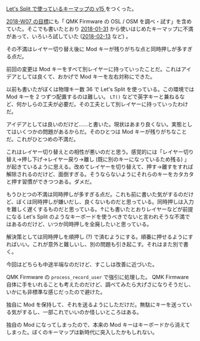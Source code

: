 [Let's Split で使っているキーマップの v15 ](https://gist.github.com/bouzuya/38cf85e55fb3a064e9efc49cfec8a6c4/064e3ee47099b993c763312291b9cebb235481d7) をつくった。

[2018-W07 の目標][2018-02-11]にも「 QMK Firmware の OSL / OSM を調べ・試す」を含めていた。そこでも書いたとおり [2018-01-31][] から使いはじめたキーマップに不満があって、いろいろ試していた ([2018-02-13][] など) 。

その不満はレイヤー切り替え後に Mod キーが残りがちな点と同時押しが多すぎる点だ。

前回の変更は Mod キーをすべて別レイヤーに持っていったことだ。これはアイデアとしては良くて、おかげで Mod キーを左右対称にできた。

以前も書いたがぼくは物理キー数 36 で Let's Split を使っている。この環境では Mod キーを 2 つずつ配置するのは難しい。 `LT()` などで英字キーと兼ねるなど、何かしらの工夫が必要だ。その工夫として別レイヤーに持っていったわけだ。

アイデアとしては良いのだけど……と書いた。現状はあまり良くない。実態としてはいくつかの問題があるからだ。そのひとつは Mod キーが残りがちなことだ。これがひとつめの不満だ。

これはレイヤー切り替えとの相性が悪いのだと思う。感覚的には「レイヤー切り替え→押し下げ→レイヤー戻り→離し (既に別のキーになっているため残る) 」が起きているように思える。改めてレイヤーを切り替えて、押す→離すをすれば解除されるのだけど、面倒すぎる。そうならないようにそれらのキーをカタカタと押す習慣ができつつある。ダメだ。

もうひとつの不満は同時押しが多すぎる点だ。これも前に書いた気がするのだけど、ぼくは同時押しが嫌いだし、良くないものだと思っている。同時押しは入力を難しく遅くするものだと思っている。↑にも書いたとおりレイヤーなどが前提になる Let's Split のようなキーボードを使うべきでないと言われそうな不満ではあるのだけど、いつか同時押しを全廃したいと思っている。

解決策としては同時押しを順押し (?) で済むようにする。順番に押せるようにすればいい。これが意外と難しいし、別の問題も引き起こす。それはまた別で書く。

今回はどちらも中途半端なのだけど、すこしは改善に近づいた。

QMK Firmware の `process_record_user` で強引に処理した。 QMK Firmware 自体に手をいれることも考えたのだけど、調べてみたら大げさになりそうだし、いかにも非標準な感じだったので避けた。

独自に Mod を保持して、それを送るようにしただけだ。無駄にキーを送っている気がするし、一部これでいいのか怪しいところはある。

独自の Mod になってしまったので、本来の Mod キーはキーボードから消えてしまった。ぼくのキーマップは新時代に突入したかもしれない。

[2018-01-31]: https://blog.bouzuya.net/2018/01/31/
[2018-02-11]: https://blog.bouzuya.net/2018/02/11/
[2018-02-13]: https://blog.bouzuya.net/2018/02/13/
